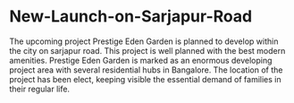 # New-Launch-on-Sarjapur-Road
The upcoming project Prestige Eden Garden is planned to develop within the city on sarjapur road. This project is well planned with the best modern amenities. Prestige Eden Garden is marked as an enormous developing project area with several residential hubs in Bangalore. The location of the project has been elect, keeping visible the essential demand of families in their regular life. 
